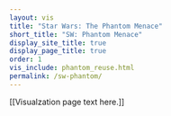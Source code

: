 ```yaml
---
layout: vis
title: "Star Wars: The Phantom Menace"
short_title: "SW: Phantom Menace"
display_site_title: true
display_page_title: true
order: 1
vis_include: phantom_reuse.html
permalink: /sw-phantom/
---
```


[[Visualzation page text here.]]
